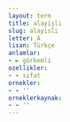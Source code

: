 ```yaml
---
layout: term
title: alayişli
slug: alayisli
letter: A
lisan: Türkçe
anlamlar:
- ► görkemli
ozellikler:
- - sıfat
ornekler:
- - ''
orneklerkaynak:
- - ''
---
```

